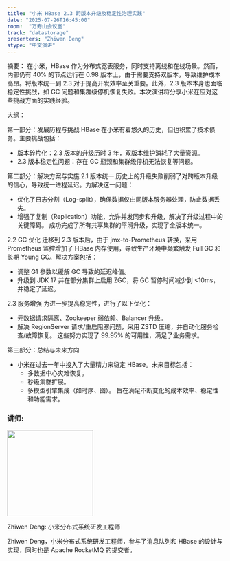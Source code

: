 ```yaml
---
title: "小米 HBase 2.3 跨版本升级及稳定性治理实践"
date: "2025-07-26T16:45:00"
room:  "万寿山会议室"
track: "datastorage"
presenters: "Zhiwen Deng"
stype: "中文演讲"
---
```


摘要：
在小米，HBase 作为分布式宽表服务，同时支持离线和在线场景。然而，内部仍有 40% 的节点运行在 0.98 版本上，由于需要支持双版本，导致维护成本高昂。将版本统一到 2.3 对于提高开发效率至关重要。此外，2.3 版本本身也面临稳定性挑战，如 GC 问题和集群级停机恢复失败。本次演讲将分享小米在应对这些挑战方面的实践经验。

大纲：

第一部分：发展历程与挑战
HBase 在小米有着悠久的历史，但也积累了技术债务。主要挑战包括：
- 版本碎片化：2.3 版本的升级历时 3 年，双版本维护消耗了大量资源。
- 2.3 版本稳定性问题：存在 GC 瓶颈和集群级停机无法恢复等问题。

第二部分：解决方案与实施
2.1 版本统一
历史上的升级失败削弱了对跨版本升级的信心，导致统一进程延迟。为解决这一问题：
- 优化了日志分割（Log-split），确保数据仅由同版本服务器处理，防止数据丢失。
- 增强了复制（Replication）功能，允许并发同步和升级，解决了升级过程中的关键障碍。
成功完成了所有共享集群的平滑升级，实现了全版本统一。

2.2 GC 优化
迁移到 2.3 版本后，由于 jmx-to-Prometheus 转换，采用 Prometheus 监控增加了 HBase 内存使用，导致生产环境中频繁触发 Full GC 和长期 Young GC。解决方案包括：
- 调整 G1 参数以缓解 GC 导致的延迟峰值。
- 升级到 JDK 17 并在部分集群上启用 ZGC，将 GC 暂停时间减少到 <10ms，并稳定了延迟。

2.3 服务增强
为进一步提高稳定性，进行了以下优化：
- 元数据请求隔离、Zookeeper 弱依赖、Balancer 升级。
- 解决 RegionServer 请求/重启阻塞问题，采用 ZSTD 压缩，并自动化服务检查/故障恢复。
这些努力实现了 99.95% 的可用性，满足了业务需求。

第三部分：总结与未来方向
- 小米在过去一年中投入了大量精力来稳定 HBase。未来目标包括：
  - 多数据中心灾难恢复。
  - 秒级集群扩展。
  - 多模型引擎集成（如时序、图）。
旨在满足不断变化的成本效率、稳定性和功能需求。

### 讲师:

<img src="https://sessionize.com/image/6052-400o400o1-npyQeJA1PdnzCtTC2HXP7X.jpg" width="200" /><br/>

Zhiwen Deng: 小米分布式系统研发工程师

Zhiwen Deng，小米分布式系统研发工程师，参与了消息队列和 HBase 的设计与实现，同时也是 Apache RocketMQ 的提交者。